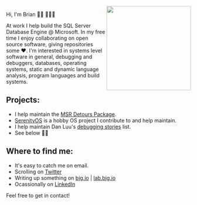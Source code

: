 <img align='right' src="https://media.giphy.com/media/hWFSXzD6GgnSIxBTtn/giphy.gif" width="230">

Hi, I'm Brian 👋🏻 👨🏻‍💻

At work I help build the SQL Server Database Engine @ Microsoft. In my free time I enjoy collaborating on open source software, giving repositories some ❤️. I'm interested in systems level software in general, debugging and debuggers, databases, operating systems, static and dynamic language analysis, program languages and build systems.

## Projects:
- I help maintain the [MSR Detours Package](https://github.com/microsoft/detours).
- [SerenityOS](https://github.com/SerenityOS/serenity) is a hobby OS project I contribute to and help maintain. 
- I help maintain Dan Luu's [debugging stories](https://github.com/danluu/debugging-stories) list.
- See below 🙏🏻

## Where to find me:
- It's easy to catch me on email. 
- Scrolling on <a href="https://twitter.com/bgianf">Twitter</a>
- Writing up something on <a href="https://bjg.io">bjg.io</a> | <a href="https://lab.bjg.io">lab.bjg.io</a>
- Ocassionally on <a href="https://www.linkedin.com/in/bgianf">LinkedIn</a>

Feel free to get in contact!
